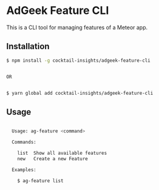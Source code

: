 # AdGeek Feature CLI

This is a CLI tool for managing features of a Meteor app.

## Installation

```bash
$ npm install -g cocktail-insights/adgeek-feature-cli


OR


$ yarn global add cocktail-insights/adgeek-feature-cli
```


## Usage

```bash

  Usage: ag-feature <command>

  Commands:

    list  Show all available features
    new   Create a new Feature

  Examples:

    $ ag-feature list

```

